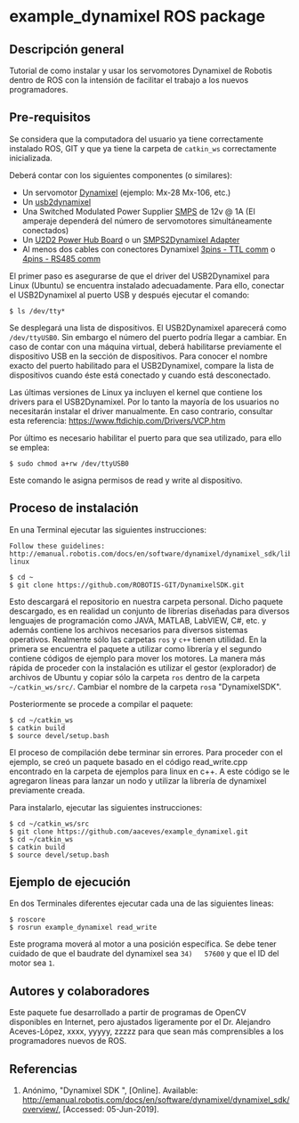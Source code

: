# example_dynamixel ROS package

## Descripción general
Tutorial de como instalar y usar los servomotores Dynamixel de Robotis dentro de ROS con la intensión de facilitar el trabajo a los nuevos programadores.

## Pre-requisitos
Se considera que la computadora del usuario ya tiene correctamente instalado ROS, GIT y que ya tiene la carpeta de `catkin_ws` correctamente inicializada.

Deberá contar con los siguientes componentes (o similares):
* Un servomotor [Dynamixel](http://www.robotis.us/dynamixel/) (ejemplo: Mx-28 Mx-106, etc.)
* Un [usb2dynamixel](http://emanual.robotis.com/docs/en/parts/interface/usb2dynamixel/)
* Una Switched Modulated Power Supplier [SMPS](https://www.trossenrobotics.com/p/power-supply-12vdc-5a.aspx) de 12v @ 1A (El amperaje dependerá del número de servomotores simultáneamente conectados)
* Un [U2D2 Power Hub Board](http://emanual.robotis.com/docs/en/parts/interface/u2d2_power_hub/) o un [SMPS2Dynamixel Adapter](https://www.trossenrobotics.com/store/p/5886-SMPS2Dynamixel-Adapter.aspx)
* Al menos dos cables con conectores Dynamixel [3pins - TTL comm](https://www.trossenrobotics.com/bioloid-servo-sensor-cables.aspx) o [4pins - RS485 comm](https://www.trossenrobotics.com/store/p/6264-Dynamixel-240mm-4-Pin-Cable-10-Pack.aspx)

El primer paso es asegurarse de que el driver del USB2Dynamixel para Linux (Ubuntu) se encuentra instalado adecuadamente. Para ello, conectar el USB2Dynamixel al puerto USB y después ejecutar el comando:

```$ ls /dev/tty* ```

Se desplegará una lista de dispositivos. El USB2Dynamixel aparecerá como `/dev/ttyUSB0`. Sin embargo el número del puerto podría llegar a cambiar. En caso de contar con una máquina virtual, deberá habilitarse previamente el dispositivo USB en la sección de dispositivos. Para conocer el nombre exacto del puerto habilitado para el USB2Dynamixel, compare la lista de dispositivos cuando éste está conectado y cuando está desconectado.

Las últimas versiones de Linux ya incluyen el kernel que contiene los drivers para el USB2Dynamixel. Por lo tanto la mayoría de los usuarios no necesitarán instalar el driver manualmente. En caso contrario, consultar esta referencia: https://www.ftdichip.com/Drivers/VCP.htm

Por último es necesario habilitar el puerto para que sea utilizado, para ello se emplea:

```$ sudo chmod a+rw /dev/ttyUSB0 ```

Este comando le asigna permisos de read y write al dispositivo.

## Proceso de instalación
En una Terminal ejecutar las siguientes instrucciones:
```
Follow these guidelines:
http://emanual.robotis.com/docs/en/software/dynamixel/dynamixel_sdk/library_setup/cpp_linux/#cpp-linux

$ cd ~
$ git clone https://github.com/ROBOTIS-GIT/DynamixelSDK.git
```

Esto descargará el repositorio en nuestra carpeta personal. Dicho paquete descargado, es en realidad un conjunto de librerías diseñadas para diversos lenguajes de programación como JAVA, MATLAB, LabVIEW, C#, etc. y además contiene los archivos necesarios para diversos sistemas operativos. Realmente sólo las carpetas  `ros` y `c++` tienen utilidad. En la primera se encuentra el paquete a utilizar como librería y el segundo contiene códigos de ejemplo para mover los motores. La manera más rápida de proceder con la instalación es utilizar el gestor (explorador) de archivos de  Ubuntu y copiar sólo la carpeta `ros` dentro de la carpeta `~/catkin_ws/src/`. Cambiar el nombre de la carpeta `ros`a "DynamixelSDK".

Posteriormente se procede a compilar el paquete:

```
$ cd ~/catkin_ws
$ catkin build
$ source devel/setup.bash
```

El proceso de compilación debe terminar sin errores. Para proceder con el ejemplo, se creó un paquete basado en el código read_write.cpp encontrado en la carpeta de ejemplos para linux en c++. A este código se le agregaron líneas para lanzar un nodo y utilizar la librería de dynamixel previamente creada. 

Para instalarlo, ejecutar las siguientes instrucciones: 

```
$ cd ~/catkin_ws/src
$ git clone https://github.com/aaceves/example_dynamixel.git
$ cd ~/catkin_ws
$ catkin build
$ source devel/setup.bash
```


## Ejemplo de ejecución


En dos Terminales diferentes ejecutar cada una de las siguientes lineas:

```
$ roscore
$ rosrun example_dynamixel read_write
```

Este programa moverá al motor a una posición específica. Se debe tener cuidado de que el baudrate del dynamixel sea `34)   57600` y que el ID del motor sea `1`.

## Autores y colaboradores
Este paquete fue desarrollado a partir de programas de OpenCV disponibles en Internet, pero ajustados ligeramente por el Dr. Alejandro Aceves-López, xxxx, yyyyy,   zzzzz  para que sean más comprensibles a los programadores nuevos de ROS.

## Referencias

1. Anónimo, "Dynamixel SDK ", [Online]. Available: http://emanual.robotis.com/docs/en/software/dynamixel/dynamixel_sdk/overview/, [Accessed: 05-Jun-2019].

